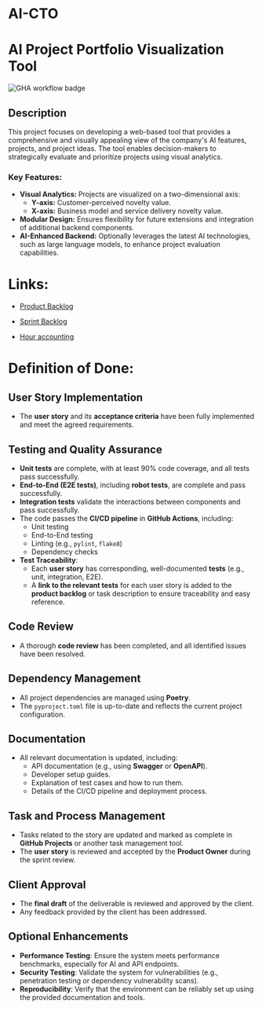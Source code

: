 # AI-CTO

# AI Project Portfolio Visualization Tool
![GHA workflow badge](https://github.com/modaralgayal/AI-CTO/workflows/CI/badge.svg)

## Description
This project focuses on developing a web-based tool that provides a comprehensive and visually appealing view of the company's AI features, projects, and project ideas. The tool enables decision-makers to strategically evaluate and prioritize projects using visual analytics. 

### Key Features:
- **Visual Analytics:** Projects are visualized on a two-dimensional axis:
  - **Y-axis:** Customer-perceived novelty value.
  - **X-axis:** Business model and service delivery novelty value.
- **Modular Design:** Ensures flexibility for future extensions and integration of additional backend components.
- **AI-Enhanced Backend:** Optionally leverages the latest AI technologies, such as large language models, to enhance project evaluation capabilities.  


# Links:

- [Product Backlog](https://docs.google.com/spreadsheets/d/1TU4pviN2y0U6E9rLPYMDoz6TYgi0V0dnNJn4ZTuhK0A/edit?gid=0#gid=0)

- [Sprint Backlog](https://github.com/users/ErikHuuskonen/projects/1)

- [Hour accounting](https://docs.google.com/spreadsheets/d/1TU4pviN2y0U6E9rLPYMDoz6TYgi0V0dnNJn4ZTuhK0A/edit?gid=472807538#gid=472807538)

# Definition of Done:

## User Story Implementation
- The **user story** and its **acceptance criteria** have been fully implemented and meet the agreed requirements.

## Testing and Quality Assurance
- **Unit tests** are complete, with at least 90% code coverage, and all tests pass successfully.
- **End-to-End (E2E tests)**, including **robot tests**, are complete and pass successfully.
- **Integration tests** validate the interactions between components and pass successfully.
- The code passes the **CI/CD pipeline** in **GitHub Actions**, including:
  - Unit testing
  - End-to-End testing
  - Linting (e.g., `pylint`, `flake8`)
  - Dependency checks
- **Test Traceability**:
  - Each **user story** has corresponding, well-documented **tests** (e.g., unit, integration, E2E).
  - A **link to the relevant tests** for each user story is added to the **product backlog** or task description to ensure traceability and easy reference.

## Code Review
- A thorough **code review** has been completed, and all identified issues have been resolved.

## Dependency Management
- All project dependencies are managed using **Poetry**.
- The `pyproject.toml` file is up-to-date and reflects the current project configuration.

## Documentation
- All relevant documentation is updated, including:
  - API documentation (e.g., using **Swagger** or **OpenAPI**).
  - Developer setup guides.
  - Explanation of test cases and how to run them.
  - Details of the CI/CD pipeline and deployment process.

## Task and Process Management
- Tasks related to the story are updated and marked as complete in **GitHub Projects** or another task management tool.
- The **user story** is reviewed and accepted by the **Product Owner** during the sprint review.

## Client Approval
- The **final draft** of the deliverable is reviewed and approved by the client.
- Any feedback provided by the client has been addressed.

## Optional Enhancements
- **Performance Testing**: Ensure the system meets performance benchmarks, especially for AI and API endpoints.
- **Security Testing**: Validate the system for vulnerabilities (e.g., penetration testing or dependency vulnerability scans).
- **Reproducibility**: Verify that the environment can be reliably set up using the provided documentation and tools.
